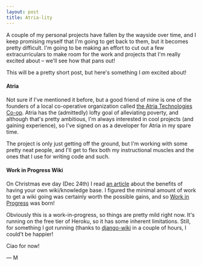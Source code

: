 ```yaml
---
layout: post
title: Atria-lity
---
```

A couple of my personal projects have fallen by the wayside over time, and I
keep promising myself that I'm going to get back to them, but it becomes pretty
difficult. I'm going to be making an effort to cut out a few extracurriculars to
make room for the work and projects that I'm really excited about – we'll see
how that pans out!

This will be a pretty short post, but here's something I _am_ excited about!

#### Atria

Not sure if I've mentioned it before, but a good friend of mine is one of the
founders of a local co-operative organization called
[the Atria Technologies Co-op](https://www.atria.coop/). Atria has the
(admittedly) lofty goal of alleviating poverty, and although that's pretty
ambitious, I'm always interested in cool projects (and gaining experience), so
I've signed on as a developer for Atria in my spare time.

The project is only just getting off the ground, but I'm working with some
pretty neat people, and I'll get to flex both my instructional muscles and the
ones that I use for writing code and such.

#### Work in Progress Wiki

On Christmas eve day (Dec 24th) I read
[an article](https://hackernoon.com/why-i-created-my-own-wiki-c41b670250d2)
about the benefits of having your own wiki/knowledge base. I figured the minimal
amount of work to get a wiki going was certainly worth the possible gains, and
so [Work in Progress](http://wiki.mitchellburton.ca) was born!

Obviously this is a work-in-progress, so things are pretty mild right now. It's
running on the free tier of Heroku, so it has some inherent limitations. Still,
for something I got running (thanks to
[django-wiki](https://github.com/django-wiki/django-wiki/) in a couple of hours,
I could't be happier!

Ciao for now!

— M
